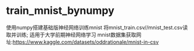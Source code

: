 # train_mnist_bynumpy
使用numpy搭建基础版神经网络训练mnist
将mnist_train.csv//mnist_test.csv读取并训练;
适用于大学前期神经网络学习
mnist数据集获取网址:https://www.kaggle.com/datasets/oddrationale/mnist-in-csv
